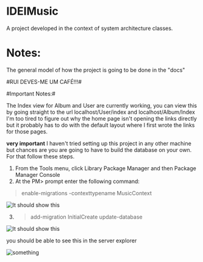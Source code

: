 IDEIMusic
=========

A project developed in the context of system architecture classes.

Notes:
=========
The general model of how the project is going to be done in the "docs"

#RUI DEVES-ME UM CAFÉ!!!#

#Important Notes:#

The Index view for Album and User are currently working, you can view this by going straight to the url localhost/User/index and localhost/Album/Index I'm too tired to figure out why the home page isn't opening the links directly but it probably has to do with the default layout where I first wrote the links for those pages.

**very important**
I haven't tried setting up this project in any other machine but chances are you are going to have to build the database on your own.
For that follow these steps.

1. From the Tools menu, click Library Package Manager and then Package Manager Console
2. At the PM> prompt enter the following command:
> enable-migrations -contexttypename MusicContext

![It should show this](http://i2.asp.net/media/4336278/1pm2.png?cdn_id=2014-11-11-001)

3. > add-migration InitialCreate
update-database

![It should show this](http://i3.asp.net/media/4336302/1addMIg.png?cdn_id=2014-11-11-001)

you should be able to see this in the server explorer

![something](http://i1.asp.net/media/4336272/1dbG.PNG?cdn_id=2014-11-11-001)
